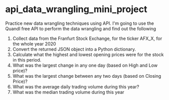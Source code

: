 # api_data_wrangling_mini_project
Practice new data wrangling techniques using API. I'm going to use the Quandl free API to perform the data wrangling and find out the following  
1. Collect data from the Franfurt Stock Exchange, for the ticker AFX_X, for the whole year 2020
2. Convert the returned JSON object into a Python dictionary.
3. Calculate what the highest and lowest opening prices were for the stock in this period.
4. What was the largest change in any one day (based on High and Low price)?
5. What was the largest change between any two days (based on Closing Price)?
6. What was the average daily trading volume during this year?
7. What was the median trading volume during this year
